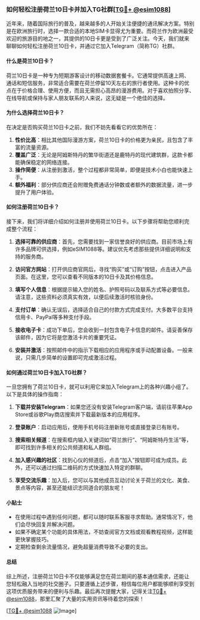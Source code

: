 ### 如何轻松注册荷兰10日卡并加入TG社群[[TG💪+ @esim1088](https://t.me/s/esim1088)]

近年来，随着国际旅行的普及，越来越多的人开始关注便捷的通讯解决方案。特别是在欧洲旅行时，选择一款合适的本地SIM卡显得尤为重要。而荷兰作为欧洲最受欢迎的旅游目的地之一，其提供的10日卡更是受到了广泛关注。今天，我们就来聊聊如何轻松注册荷兰10日卡，并通过它加入Telegram（简称TG）社群。

#### 什么是荷兰10日卡？

荷兰10日卡是一种专为短期游客设计的移动数据套餐卡。它通常提供高速上网、通话和短信服务，非常适合需要在荷兰停留10天左右的旅行者使用。这种卡的优点在于价格合理、使用方便，而且无需担心高昂的漫游费用。对于喜欢拍照分享、在线导航或保持与家人朋友联系的人来说，这无疑是一个绝佳的选择。

#### 为什么选择荷兰10日卡？

在决定是否购买荷兰10日卡之前，我们不妨先看看它的优势所在：

1. **性价比高**：相比其他国际漫游方案，荷兰10日卡的价格更为亲民，且包含了丰富的流量资源。
2. **覆盖广泛**：无论是阿姆斯特丹的繁华街道还是鹿特丹的现代建筑群，这款卡都能确保稳定的网络连接。
3. **操作简便**：从注册到激活，整个过程都非常简单，即便是技术小白也能快速上手。
4. **额外福利**：部分供应商还会附赠免费通话分钟数或者额外的数据流量，进一步提升了用户体验。

#### 如何注册荷兰10日卡？

接下来，我们将详细介绍如何注册并使用荷兰10日卡。以下步骤将帮助您顺利完成整个流程：

1. **选择可靠的供应商**：首先，您需要找到一家信誉良好的供应商。目前市场上有许多品牌可供选择，例如eSIM1088等。建议优先考虑那些提供详细说明和支持的服务商。
   
2. **访问官方网站**：打开供应商官网后，寻找“购买”或“订购”按钮，点击进入产品页面。在这里，您可以查看不同版本的10日卡及其价格信息。

3. **填写个人信息**：根据提示输入您的姓名、护照号码以及联系方式等必要信息。请注意，这些资料必须真实有效，以便后续激活时核验身份。

4. **支付订单**：确认无误后，选择适合自己的付款方式完成支付。大多数平台支持信用卡、PayPal等多种支付手段。

5. **接收电子卡**：成功下单后，您会收到一封包含电子卡信息的邮件。请妥善保存该邮件，因为它将是您激活卡片的重要凭证。

6. **安装并激活**：按照邮件中的指示下载相应的应用程序或手动配置设备。一般来说，只需几步简单的设置即可完成激活过程。

#### 如何通过荷兰10日卡加入TG社群？

一旦您拥有了荷兰10日卡，就可以利用它来加入Telegram上的各种兴趣小组了。以下是具体的操作指南：

1. **下载并安装Telegram**：如果您还没有安装Telegram客户端，请前往苹果App Store或谷歌Play商店搜索并下载最新版本的应用程序。

2. **登录账户**：启动应用后，使用手机号码注册新账号或直接登录已有账号。

3. **搜索相关频道**：在搜索框内输入关键词如“荷兰旅行”、“阿姆斯特丹生活”等，即可找到许多相关的公共频道和私人群组。

4. **加入感兴趣的社区**：找到心仪的频道后，点击“加入”按钮即可成为成员。此外，还可以通过扫描二维码的方式快速加入特定的群聊。

5. **享受交流乐趣**：加入后，您可以与其他成员互动讨论关于荷兰的文化、美食、景点等内容，甚至还能结识志同道合的朋友呢！

#### 小贴士

- 在使用过程中遇到任何问题，都可以随时联系客服寻求帮助。通常情况下，他们会尽快回复并解决问题。
- 如果不确定某个功能的具体用法，不妨查阅官方文档或观看教程视频，这样能更快掌握技巧。
- 定期检查剩余流量情况，避免超量消费导致不必要的支出。

#### 总结

综上所述，注册荷兰10日卡不仅能够满足您在荷兰期间的基本通信需求，还能让您轻松融入当地的社交圈子。只要遵循上述步骤，相信每位用户都能够顺利享受到这项优质服务带来的便利与乐趣。最后再次提醒大家，记得关注[TG💪+ @esim1088](https://t.me/s/esim1088)，那里汇聚了大量的实用资讯等待着您的探索！

[[TG💪+ @esim1088](https://t.me/s/esim1088) ![Image](https://i.postimg.cc/4NQfJmqS/Snipaste-2025-05-13-00-14-12.png)]